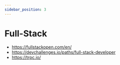 ```yaml
---
sidebar_position: 3
---
```


# Full-Stack

- https://fullstackopen.com/en/
- https://devchallenges.io/paths/full-stack-developer
- https://trpc.io/